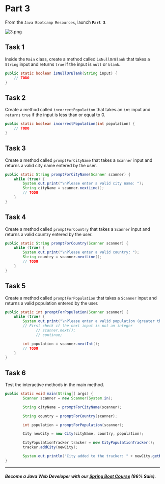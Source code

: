 # Part 3

From the `Java Bootcamp Resources`, launch **`Part 3`**.

![3.png](https://firebasestorage.googleapis.com/v0/b/learnthepart-75aed.appspot.com/o/images%2Fb482a4c6-07ab-4d4b-94a6-f3f2f662d3ea?alt=media&token=fdb5d33b-1e9f-412f-9353-e2a54e897162)


## Task 1

Inside the `Main` class, create a method called `isNullOrBlank` that takes a `String` input and returns `true` if the input is `null` or `blank`.

```java
public static boolean isNullOrBlank(String input) {
    // TODO
}
```
## Task 2

Create a method called `incorrectPopulation` that takes an `int` input and `returns` `true` if the input is less than or equal to 0.

```java
public static boolean incorrectPopulation(int population) {
    // TODO
}
```
## Task 3
Create a method called `promptForCityName` that takes a `Scanner` input and returns a valid city name entered by the user.

```java
public static String promptForCityName(Scanner scanner) {
    while (true) {
        System.out.print("\nPlease enter a valid city name: ");
        String cityName = scanner.nextLine();
        // TODO
    }
}
```

## Task 4
Create a method called `promptForCountry` that takes a `Scanner` input and returns a valid country entered by the user.

```java
public static String promptForCountry(Scanner scanner) {
    while (true) {
        System.out.print("\nPlease enter a valid country: ");
        String country = scanner.nextLine();
        // TODO
    }
}
```
## Task 5
Create a method called `promptForPopulation` that takes a `Scanner` input and returns a valid population entered by the user.

```java
public static int promptForPopulation(Scanner scanner) {
    while (true) {
        System.out.print("\nPlease enter a valid population (greater than 0): ");
        // First check if the next input is not an integer
              // scanner.next();
              // continue;

        int population = scanner.nextInt();
        // TODO
    }
}
```

## Task 6
Test the interactive methods in the main method.

```java
public static void main(String[] args) {
        Scanner scanner = new Scanner(System.in);

        String cityName = promptForCityName(scanner);

        String country = promptForCountry(scanner);

        int population = promptForPopulation(scanner);

        City newCity = new City(cityName, country, population);

        CityPopulationTracker tracker = new CityPopulationTracker();
        tracker.addCity(newCity);

        System.out.println("City added to the tracker: " + newCity.getName());
}
```
-----
##### Become a Java Web Developer with our [Spring Boot Course](https://udemy-redirect-app.herokuapp.com/spring) (86% Sale).